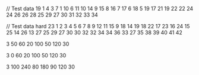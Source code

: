 // Test data
19
1 4
3 7
1 10
6 11
10 14
9 15
8 16
7 17
6 18
5 19
17 21
19 22
22 24
24 26
26 28
25 29
27 30
31 32
33 34

// Test data hard
23
1 2
3 4
5 6
7 8
9 12
11 15
9 18
14 19
18 22
17 23
16 24
15 25
14 26
13 27
25 29
27 30
30 32
32 34
34 36
33 27
35 38
39 40
41 42


3 50
60 20
100 50
120 30

3 0
60 20
100 50
120 30


3 100
240 80
180 90
120 30



